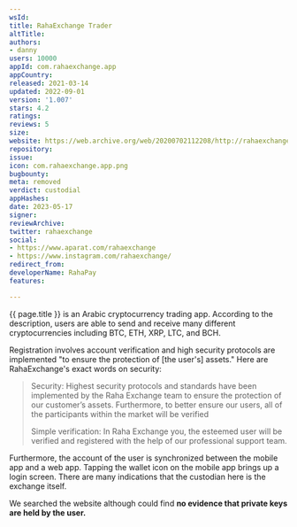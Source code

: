 ```yaml
---
wsId: 
title: RahaExchange Trader
altTitle: 
authors:
- danny
users: 10000
appId: com.rahaexchange.app
appCountry: 
released: 2021-03-14
updated: 2022-09-01
version: '1.007'
stars: 4.2
ratings: 
reviews: 5
size: 
website: https://web.archive.org/web/20200702112208/http://rahaexchange.com:80/
repository: 
issue: 
icon: com.rahaexchange.app.png
bugbounty: 
meta: removed
verdict: custodial
appHashes: 
date: 2023-05-17
signer: 
reviewArchive: 
twitter: rahaexchange
social:
- https://www.aparat.com/rahaexchange
- https://www.instagram.com/rahaexchange/
redirect_from: 
developerName: RahaPay
features: 

---
```


{{ page.title }} is an Arabic cryptocurrency trading app. According to the description, users are able to send and receive many different cryptocurrencies including BTC, ETH, XRP, LTC, and BCH.

Registration involves account verification and high security protocols are implemented "to ensure the protection of [the user's] assets." Here are RahaExchange's exact words on security:

> Security: Highest security protocols and standards have been implemented by the Raha Exchange team to ensure the protection of our customer’s assets. Furthermore, to better ensure our users, all of the participants within the market will be verified
>
> Simple verification: In Raha Exchange you, the esteemed user will be verified and registered with the help of our professional support team. 

Furthermore, the account of the user is synchronized between the mobile app and a web app. Tapping the wallet icon on the mobile app brings up a login screen. There are many indications that the custodian here is the exchange itself.

We searched the website although could find **no evidence that private keys are held by the user.**

